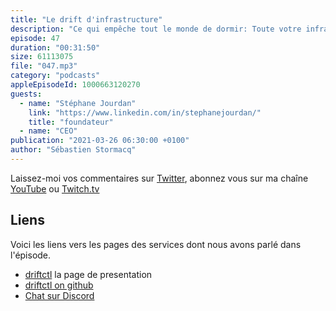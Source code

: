 ```yaml
---
title: "Le drift d'infrastructure"
description: "Ce qui empêche tout le monde de dormir: Toute votre infra est déployée selon les règles de l'infrastructure as code. Vous pouvez dormir tranquille. Etes-vous sûr ? Comment s'assurer que ce qui est déployé reste aligné avec ce qui est décrit dans votre code ? Avez-vous déjà fait un petit changement rapide dans la console pour corriger un problème un samedi soir ? Avez-vous reporté ce changement dans votre code ? driftctl est un outil open-source qui vérifie la réalité de ce qui est déployé par rapport à la définition faite par Terraform."
episode: 47
duration: "00:31:50"
size: 61113075
file: "047.mp3"
category: "podcasts"
appleEpisodeId: 1000663120270
guests:
  - name: "Stéphane Jourdan"
    link: "https://www.linkedin.com/in/stephanejourdan/"
    title: "foundateur"
  - name: "CEO"
publication: "2021-03-26 06:30:00 +0100"
author: "Sébastien Stormacq"
---
```


Laissez-moi vos commentaires sur [Twitter](https://twitter.com/sebsto), abonnez vous sur ma chaîne [YouTube](https://www.youtube.com/sebsto) ou [Twitch.tv](https://www.twitch.tv/sebAWS)

## Liens

Voici les liens vers les pages des services dont nous avons parlé dans l'épisode.

- [driftctl](https://driftctl.com/) la page de presentation
- [driftctl on github](https://github.com/cloudskiff/driftctl)
- [Chat sur Discord](https://discord.com/invite/NMCBxtD7Nd)